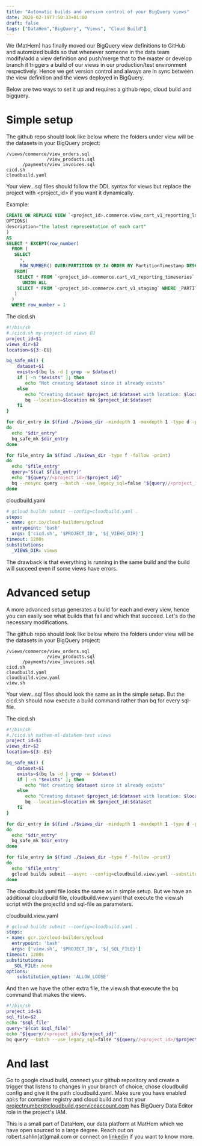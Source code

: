 ```yaml
---
title: "Automatic builds and version control of your BigQuery views"
date: 2020-02-19T7:50:33+01:00
draft: false
tags: ["DataHem","BigQuery", "Views", "Cloud Build"]
---
```


We (MatHem) has finally moved our BigQuery view definitions to GitHub and automized builds so that whenever someone in the data team modify/add a view definition and push/merge that to the master or develop branch it triggers a build of our views in our production/test environment respectively. Hence we get version control and always are in sync between the view definition and the views deployed in BigQuery.

Below are two ways to set it up and requires a github repo, cloud build and bigquery.

# Simple setup

The github repo should look like below where the folders under view will be the datasets in your BigQuery project:
```
/views/commerce/view_orders.sql
               /view_products.sql
      /payments/view_invoices.sql
cicd.sh
cloudbuild.yaml
```
Your view...sql files should follow the DDL syntax for views but replace the project with <project_id> if you want it dynamically.

Example:
```sql
CREATE OR REPLACE VIEW `<project_id>.commerce.view_cart_v1_reporting_latest`
OPTIONS(
description="the latest representation of each cart"
)
AS
SELECT * EXCEPT(row_number)
  FROM (
   SELECT
     *,
     ROW_NUMBER() OVER(PARTITION BY Id ORDER BY PartitionTimestamp DESC) row_number
   FROM(
    SELECT * FROM `<project_id>.commerce.cart_v1_reporting_timeseries`
      UNION ALL
    SELECT * FROM `<project_id>.commerce.cart_v1_staging` WHERE _PARTITIONDATE >= DATE_SUB(CURRENT_DATE(), INTERVAL 2 DAY)
   )
  ) 
  WHERE row_number = 1
```

The cicd.sh
```bash
#!/bin/sh
#./cicd.sh my-project-id views EU
project_id=$1
views_dir=$2
location=${3:-EU}  

bq_safe_mk() {
    dataset=$1
    exists=$(bq ls -d | grep -w $dataset)
    if [ -n "$exists" ]; then
       echo "Not creating $dataset since it already exists"
    else
       echo "Creating dataset $project_id:$dataset with location: $location"
       bq --location=$location mk $project_id:$dataset
    fi
}

for dir_entry in $(find ./$views_dir -mindepth 1 -maxdepth 1 -type d -printf '%f\n')
do
  echo "$dir_entry"
  bq_safe_mk $dir_entry
done

for file_entry in $(find ./$views_dir -type f -follow -print)
do
  echo "$file_entry"
  query="$(cat $file_entry)"
  echo "${query//<project_id>/$project_id}"
  bq --nosync query --batch --use_legacy_sql=false "${query//<project_id>/$project_id}"
done
```

cloudbuild.yaml
```yaml
# gcloud builds submit --config=cloudbuild.yaml .
steps:
- name: gcr.io/cloud-builders/gcloud
  entrypoint: 'bash'
  args: ['cicd.sh', '$PROJECT_ID', '${_VIEWS_DIR}']
timeout: 1200s
substitutions:
  _VIEWS_DIR: views
```
The drawback is that everything is running in the same build and the build will succeed even if some views have errors.

# Advanced setup
A more advanced setup generates a build for each and every view, hence you can easily see what builds that fail and which that succeed. Let's do the necessary modifications.

The github repo should look like below where the folders under view will be the datasets in your BigQuery project:
```
/views/commerce/view_orders.sql
               /view_products.sql
      /payments/view_invoices.sql
cicd.sh
cloudbuild.yaml
cloudbuild.view.yaml
view.sh
```
Your view...sql files should look the same as in the simple setup. But the cicd.sh should now execute a build command rather than bq for every sql-file.

The cicd.sh
```bash
#!/bin/sh
#./cicd.sh mathem-ml-datahem-test views
project_id=$1
views_dir=$2
location=${3:-EU}  

bq_safe_mk() {
    dataset=$1
    exists=$(bq ls -d | grep -w $dataset)
    if [ -n "$exists" ]; then
       echo "Not creating $dataset since it already exists"
    else
       echo "Creating dataset $project_id:$dataset with location: $location"
       bq --location=$location mk $project_id:$dataset
    fi
}

for dir_entry in $(find ./$views_dir -mindepth 1 -maxdepth 1 -type d -printf '%f\n')
do
  echo "$dir_entry"
  bq_safe_mk $dir_entry
done

for file_entry in $(find ./$views_dir -type f -follow -print)
do
  echo "$file_entry"
  gcloud builds submit --async --config=cloudbuild.view.yaml --substitutions=_SQL_FILE="$file_entry" . 
done
```

The cloudbuild.yaml file looks the same as in simple setup. But we have an additional cloudbuild file, cloudbuild.view.yaml that execute the view.sh script with the projectId and sql-file as parameters.

cloudbuild.view.yaml
```yaml
# gcloud builds submit --config=cloudbuild.yaml .
steps:
- name: gcr.io/cloud-builders/gcloud
  entrypoint: 'bash'
  args: ['view.sh', '$PROJECT_ID', '${_SQL_FILE}']
timeout: 1200s
substitutions:
  _SQL_FILE: none
options:
    substitution_option: 'ALLOW_LOOSE'
```
And then we have the other extra file, the view.sh that execute the bq command that makes the views.

```bash
#!/bin/sh
project_id=$1
sql_file=$2
echo "$sql_file"
query="$(cat $sql_file)"
echo "${query//<project_id>/$project_id}"
bq query --batch --use_legacy_sql=false "${query//<project_id>/$project_id}"
```

# And last
Go to google cloud build, connect your github repository and create a trigger that listens to changes in your branch of choice, chose cloudbuild config and give it the path cloudbuild.yaml. Make sure you have enabled api:s for container registry and cloud build and that your projectnumber@cloudbuild.gserviceaccount.com has BigQuery Data Editor role in the project's IAM.

This is a small part of DataHem, our data platform at MatHem which we have open sourced to a large degree. Reach out on robert.sahlin[at]gmail.com or connect on [linkedin](https://www.linkedin.com/in/robertsahlin/) if you want to know more.
